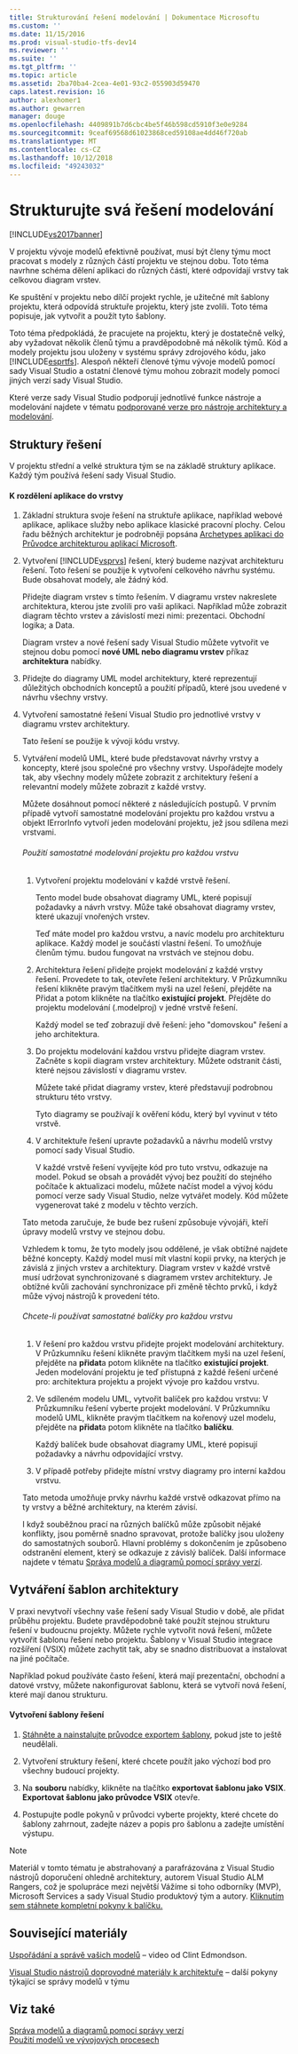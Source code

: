 ```yaml
---
title: Strukturování řešení modelování | Dokumentace Microsoftu
ms.custom: ''
ms.date: 11/15/2016
ms.prod: visual-studio-tfs-dev14
ms.reviewer: ''
ms.suite: ''
ms.tgt_pltfrm: ''
ms.topic: article
ms.assetid: 2ba70ba4-2cea-4e01-93c2-055903d59470
caps.latest.revision: 16
author: alexhomer1
ms.author: gewarren
manager: douge
ms.openlocfilehash: 4409891b7d6cbc4be5f46b598cd5910f3e0e9284
ms.sourcegitcommit: 9ceaf69568d61023868ced59108ae4dd46f720ab
ms.translationtype: MT
ms.contentlocale: cs-CZ
ms.lasthandoff: 10/12/2018
ms.locfileid: "49243032"
---
```

# <a name="structure-your-modeling-solution"></a>Strukturujte svá řešení modelování
[!INCLUDE[vs2017banner](../includes/vs2017banner.md)]

V projektu vývoje modelů efektivně používat, musí být členy týmu moct pracovat s modely z různých částí projektu ve stejnou dobu. Toto téma navrhne schéma dělení aplikaci do různých částí, které odpovídají vrstvy tak celkovou diagram vrstev.  
  
 Ke spuštění v projektu nebo dílčí projekt rychle, je užitečné mít šablony projektu, která odpovídá struktuře projektu, který jste zvolili. Toto téma popisuje, jak vytvořit a použít tyto šablony.  
  
 Toto téma předpokládá, že pracujete na projektu, který je dostatečně velký, aby vyžadovat několik členů týmu a pravděpodobně má několik týmů. Kód a modely projektu jsou uloženy v systému správy zdrojového kódu, jako [!INCLUDE[esprtfs](../includes/esprtfs-md.md)]. Alespoň někteří členové týmu vývoje modelů pomocí sady Visual Studio a ostatní členové týmu mohou zobrazit modely pomocí jiných verzí sady Visual Studio.  
  
 Které verze sady Visual Studio podporují jednotlivé funkce nástroje a modelování najdete v tématu [podporované verze pro nástroje architektury a modelování](../modeling/what-s-new-for-design-in-visual-studio.md#VersionSupport).  
  
## <a name="solution-structure"></a>Struktury řešení  
 V projektu střední a velké struktura tým se na základě struktury aplikace. Každý tým používá řešení sady Visual Studio.  
  
#### <a name="to-divide-an-application-into-layers"></a>K rozdělení aplikace do vrstvy  
  
1.  Základní struktura svoje řešení na struktuře aplikace, například webové aplikace, aplikace služby nebo aplikace klasické pracovní plochy. Celou řadu běžných architektur je podrobněji popsána [Archetypes aplikaci do Průvodce architekturou aplikací Microsoft](http://go.microsoft.com/fwlink/?LinkId=196681).  
  
2.  Vytvoření [!INCLUDE[vsprvs](../includes/vsprvs-md.md)] řešení, který budeme nazývat architekturu řešení. Toto řešení se použije k vytvoření celkového návrhu systému. Bude obsahovat modely, ale žádný kód.  
  
     Přidejte diagram vrstev s tímto řešením. V diagramu vrstev nakreslete architektura, kterou jste zvolili pro vaši aplikaci. Například může zobrazit diagram těchto vrstev a závislostí mezi nimi: prezentaci. Obchodní logika; a Data.  
  
     Diagram vrstev a nové řešení sady Visual Studio můžete vytvořit ve stejnou dobu pomocí **nové UML nebo diagramu vrstev** příkaz **architektura** nabídky.  
  
3.  Přidejte do diagramy UML model architektury, které reprezentují důležitých obchodních konceptů a použití případů, které jsou uvedené v návrhu všechny vrstvy.  
  
4.  Vytvoření samostatné řešení Visual Studio pro jednotlivé vrstvy v diagramu vrstev architektury.  
  
     Tato řešení se použije k vývoji kódu vrstvy.  
  
5.  Vytváření modelů UML, které bude představovat návrhy vrstvy a koncepty, které jsou společné pro všechny vrstvy. Uspořádejte modely tak, aby všechny modely můžete zobrazit z architektury řešení a relevantní modely můžete zobrazit z každé vrstvy.  
  
     Můžete dosáhnout pomocí některé z následujících postupů. V prvním případě vytvoří samostatné modelování projektu pro každou vrstvu a objekt IErrorInfo vytvoří jeden modelování projektu, jež jsou sdílena mezi vrstvami.  
  
    ###### <a name="to-use-a-separate-modeling-project-for-each-layer"></a>Použití samostatné modelování projektu pro každou vrstvu  
  
    1.  Vytvoření projektu modelování v každé vrstvě řešení.  
  
         Tento model bude obsahovat diagramy UML, které popisují požadavky a návrh vrstvy. Může také obsahovat diagramy vrstev, které ukazují vnořených vrstev.  
  
         Teď máte model pro každou vrstvu, a navíc modelu pro architekturu aplikace. Každý model je součástí vlastní řešení. To umožňuje členům týmu. budou fungovat na vrstvách ve stejnou dobu.  
  
    2.  Architektura řešení přidejte projekt modelování z každé vrstvy řešení. Provedete to tak, otevřete řešení architektury. V Průzkumníku řešení klikněte pravým tlačítkem myši na uzel řešení, přejděte na Přidat a potom klikněte na tlačítko **existující projekt**. Přejděte do projektu modelování (.modelproj) v jedné vrstvě řešení.  
  
         Každý model se teď zobrazují dvě řešení: jeho "domovskou" řešení a jeho architektura.  
  
    3.  Do projektu modelování každou vrstvu přidejte diagram vrstev. Začněte s kopii diagram vrstev architektury. Můžete odstranit části, které nejsou závislostí v diagramu vrstev.  
  
         Můžete také přidat diagramy vrstev, které představují podrobnou strukturu této vrstvy.  
  
         Tyto diagramy se používají k ověření kódu, který byl vyvinut v této vrstvě.  
  
    4.  V architektuře řešení upravte požadavků a návrhu modelů vrstvy pomocí sady Visual Studio.  
  
         V každé vrstvě řešení vyvíjejte kód pro tuto vrstvu, odkazuje na model. Pokud se obsah a provádět vývoj bez použití do stejného počítače k aktualizaci modelu, můžete načíst model a vývoj kódu pomocí verze sady Visual Studio, nelze vytvářet modely. Kód můžete vygenerovat také z modelu v těchto verzích.  
  
     Tato metoda zaručuje, že bude bez rušení způsobuje vývojáři, kteří úpravy modelů vrstvy ve stejnou dobu.  
  
     Vzhledem k tomu, že tyto modely jsou oddělené, je však obtížné najdete běžné koncepty. Každý model musí mít vlastní kopii prvky, na kterých je závislá z jiných vrstev a architektury. Diagram vrstev v každé vrstvě musí udržovat synchronizované s diagramem vrstev architektury. Je obtížné kvůli zachování synchronizace při změně těchto prvků, i když může vývoj nástrojů k provedení této.  
  
    ###### <a name="to-use-a-separate-package-for-each-layer"></a>Chcete-li používat samostatné balíčky pro každou vrstvu  
  
    1.  V řešení pro každou vrstvu přidejte projekt modelování architektury. V Průzkumníku řešení klikněte pravým tlačítkem myši na uzel řešení, přejděte na **přidat**a potom klikněte na tlačítko **existující projekt**. Jeden modelování projektu je teď přístupná z každé řešení určené pro: architektura projektu a projekt vývoje pro každou vrstvu.  
  
    2.  Ve sdíleném modelu UML, vytvořit balíček pro každou vrstvu: V Průzkumníku řešení vyberte projekt modelování. V Průzkumníku modelů UML, klikněte pravým tlačítkem na kořenový uzel modelu, přejděte na **přidat**a potom klikněte na tlačítko **balíčku**.  
  
         Každý balíček bude obsahovat diagramy UML, které popisují požadavky a návrhu odpovídající vrstvy.  
  
    3.  V případě potřeby přidejte místní vrstvy diagramy pro interní každou vrstvu.  
  
     Tato metoda umožňuje prvky návrhu každé vrstvě odkazovat přímo na ty vrstvy a běžné architektury, na kterém závisí.  
  
     I když souběžnou prací na různých balíčků může způsobit nějaké konflikty, jsou poměrně snadno spravovat, protože balíčky jsou uloženy do samostatných souborů. Hlavní problémy s dokončením je způsobeno odstranění element, který se odkazuje z závislý balíček. Další informace najdete v tématu [Správa modelů a diagramů pomocí správy verzí](../modeling/manage-models-and-diagrams-under-version-control.md).  
  
## <a name="creating-architecture-templates"></a>Vytváření šablon architektury  
 V praxi nevytvoří všechny vaše řešení sady Visual Studio v době, ale přidat průběhu projektu. Budete pravděpodobně také použít stejnou strukturu řešení v budoucnu projekty.  Můžete rychle vytvořit nová řešení, můžete vytvořit šablonu řešení nebo projektu. Šablony v Visual Studio integrace rozšíření (VSIX) můžete zachytit tak, aby se snadno distribuovat a instalovat na jiné počítače.  
  
 Například pokud používáte často řešení, která mají prezentační, obchodní a datové vrstvy, můžete nakonfigurovat šablonu, která se vytvoří nová řešení, které mají danou strukturu.  
  
#### <a name="to-create-a-solution-template"></a>Vytvoření šablony řešení  
  
1.  [Stáhněte a nainstalujte průvodce exportem šablony](http://go.microsoft.com/fwlink/?LinkId=196686), pokud jste to ještě neudělali.  
  
2.  Vytvoření struktury řešení, které chcete použít jako výchozí bod pro všechny budoucí projekty.  
  
3.  Na **souboru** nabídky, klikněte na tlačítko **exportovat šablonu jako VSIX**. **Exportovat šablonu jako průvodce VSIX** otevře.  
  
4.  Postupujte podle pokynů v průvodci vyberte projekty, které chcete do šablony zahrnout, zadejte název a popis pro šablonu a zadejte umístění výstupu.  
  
> [!NOTE]
>  Materiál v tomto tématu je abstrahovaný a parafrázována z Visual Studio nástrojů doporučení ohledně architektury, autorem Visual Studio ALM Rangers, což je spolupráce mezi největší Vážíme si toho odborníky (MVP), Microsoft Services a sady Visual Studio produktový tým a autory. [Kliknutím sem stáhnete kompletní pokyny k balíčku.](http://go.microsoft.com/fwlink/?LinkID=191984)  
  
## <a name="related-materials"></a>Související materiály  
 [Uspořádání a správě vašich modelů](http://channel9.msdn.com/posts/clinted/UML-with-VS-2010-Part-9-Organizing-and-Managing-Your-Models/) – video od Clint Edmondson.  
  
 [Visual Studio nástrojů doprovodné materiály k architektuře](../modeling/visual-studio-architecture-tooling-guidance.md) – další pokyny týkající se správy modelů v týmu  
  
## <a name="see-also"></a>Viz také  
 [Správa modelů a diagramů pomocí správy verzí](../modeling/manage-models-and-diagrams-under-version-control.md)   
 [Použití modelů ve vývojových procesech](../modeling/use-models-in-your-development-process.md)



